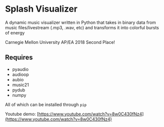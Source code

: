 # Splash Visualizer

A dynamic music visualizer written in Python that takes in binary data from music files/livestream (.mp3, .wav, etc) and transforms it into colorful bursts of energy

Carnegie Mellon University AP/EA 2018 Second Place!

## Requires

- pyaudio
- audioop
- aubio
- music21
- pydub
- numpy

All of which can be installed through `pip`

Youtube demo: [https://www.youtube.com/watch?v=8w0C430fNz4](https://www.youtube.com/watch?v=8w0C430fNz4)